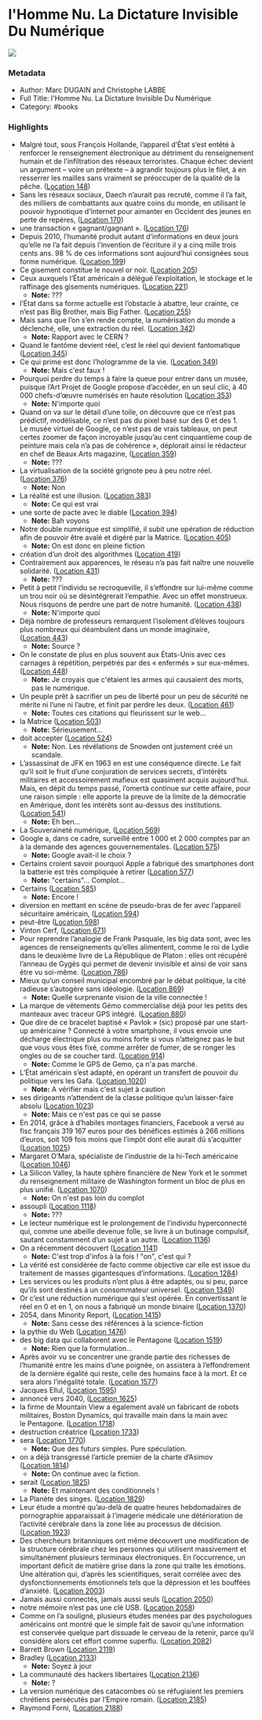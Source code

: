 # l'Homme Nu. La Dictature Invisible Du Numérique

![](https://m.media-amazon.com/images/I/71sKCGL6KZL._SY160.jpg)

### Metadata

- Author: Marc DUGAIN and Christophe LABBE
- Full Title: l'Homme Nu. La Dictature Invisible Du Numérique
- Category: #books

### Highlights

- Malgré tout, sous François Hollande, l’appareil d’État s’est entêté à renforcer le renseignement électronique au détriment du renseignement humain et de l’infiltration des réseaux terroristes. Chaque échec devient un argument – voire un prétexte – à agrandir toujours plus le filet, à en resserrer les mailles sans vraiment se préoccuper de la qualité de la pêche. ([Location 148](https://readwise.io/to_kindle?action=open&asin=B01CKJZ2DI&location=148))
- Sans les réseaux sociaux, Daech n’aurait pas recruté, comme il l’a fait, des milliers de combattants aux quatre coins du monde, en utilisant le pouvoir hypnotique d’Internet pour aimanter en Occident des jeunes en perte de repères, ([Location 170](https://readwise.io/to_kindle?action=open&asin=B01CKJZ2DI&location=170))
- une transaction « gagnant/gagnant ». ([Location 176](https://readwise.io/to_kindle?action=open&asin=B01CKJZ2DI&location=176))
- Depuis 2010, l’humanité produit autant d’informations en deux jours qu’elle ne l’a fait depuis l’invention de l’écriture il y a cinq mille trois cents ans. 98 % de ces informations sont aujourd’hui consignées sous forme numérique. ([Location 199](https://readwise.io/to_kindle?action=open&asin=B01CKJZ2DI&location=199))
- Ce gisement constitue le nouvel or noir. ([Location 205](https://readwise.io/to_kindle?action=open&asin=B01CKJZ2DI&location=205))
- Ceux auxquels l’État américain a délégué l’exploitation, le stockage et le raffinage des gisements numériques. ([Location 221](https://readwise.io/to_kindle?action=open&asin=B01CKJZ2DI&location=221))
    - **Note:** ???
- l’État dans sa forme actuelle est l’obstacle à abattre, leur crainte, ce n’est pas Big Brother, mais Big Father. ([Location 255](https://readwise.io/to_kindle?action=open&asin=B01CKJZ2DI&location=255))
- Mais sans que l’on s’en rende compte, la numérisation du monde a déclenché, elle, une extraction du réel. ([Location 342](https://readwise.io/to_kindle?action=open&asin=B01CKJZ2DI&location=342))
    - **Note:** Rapport avec le CERN ?
- Quand le fantôme devient réel, c’est le réel qui devient fantomatique ([Location 345](https://readwise.io/to_kindle?action=open&asin=B01CKJZ2DI&location=345))
- Ce qui prime est donc l’hologramme de la vie. ([Location 349](https://readwise.io/to_kindle?action=open&asin=B01CKJZ2DI&location=349))
    - **Note:** Mais c'est faux !
- Pourquoi perdre du temps à faire la queue pour entrer dans un musée, puisque l’Art Projet de Google propose d’accéder, en un seul clic, à 40 000 chefs-d’œuvre numérisés en haute résolution ([Location 353](https://readwise.io/to_kindle?action=open&asin=B01CKJZ2DI&location=353))
    - **Note:** N'importe quoi
- Quand on va sur le détail d’une toile, on découvre que ce n’est pas prédictif, modélisable, ce n’est pas du pixel basé sur des 0 et des 1. Le musée virtuel de Google, ce n’est pas de vrais tableaux, on peut certes zoomer de façon incroyable jusqu’au cent cinquantième coup de peinture mais cela n’a pas de cohérence », déplorait ainsi le rédacteur en chef de Beaux Arts magazine, ([Location 359](https://readwise.io/to_kindle?action=open&asin=B01CKJZ2DI&location=359))
    - **Note:** ???
- La virtualisation de la société grignote peu à peu notre réel. ([Location 376](https://readwise.io/to_kindle?action=open&asin=B01CKJZ2DI&location=376))
    - **Note:** Non
- La réalité est une illusion. ([Location 383](https://readwise.io/to_kindle?action=open&asin=B01CKJZ2DI&location=383))
    - **Note:** Ce qui est vrai
- une sorte de pacte avec le diable ([Location 394](https://readwise.io/to_kindle?action=open&asin=B01CKJZ2DI&location=394))
    - **Note:** Bah voyons
- Notre double numérique est simplifié, il subit une opération de réduction afin de pouvoir être avalé et digéré par la Matrice. ([Location 405](https://readwise.io/to_kindle?action=open&asin=B01CKJZ2DI&location=405))
    - **Note:** On est donc en pleine fiction
- création d’un droit des algorithmes ([Location 419](https://readwise.io/to_kindle?action=open&asin=B01CKJZ2DI&location=419))
- Contrairement aux apparences, le réseau n’a pas fait naître une nouvelle solidarité. ([Location 431](https://readwise.io/to_kindle?action=open&asin=B01CKJZ2DI&location=431))
    - **Note:** ???
- Petit à petit l’individu se recroqueville, il s’effondre sur lui-même comme un trou noir où se désintégrerait l’empathie. Avec un effet monstrueux. Nous risquons de perdre une part de notre humanité. ([Location 438](https://readwise.io/to_kindle?action=open&asin=B01CKJZ2DI&location=438))
    - **Note:** N'importe quoi
- Déjà nombre de professeurs remarquent l’isolement d’élèves toujours plus nombreux qui déambulent dans un monde imaginaire, ([Location 443](https://readwise.io/to_kindle?action=open&asin=B01CKJZ2DI&location=443))
    - **Note:** Source ?
- On le constate de plus en plus souvent aux États-Unis avec ces carnages à répétition, perpétrés par des « enfermés » sur eux-mêmes. ([Location 448](https://readwise.io/to_kindle?action=open&asin=B01CKJZ2DI&location=448))
    - **Note:** Je croyais que c'étaient les armes qui causaient des morts, pas le numérique.
- Un peuple prêt à sacrifier un peu de liberté pour un peu de sécurité ne mérite ni l’une ni l’autre, et finit par perdre les deux. ([Location 461](https://readwise.io/to_kindle?action=open&asin=B01CKJZ2DI&location=461))
    - **Note:** Toutes ces citations qui fleurissent sur le web…
- la Matrice ([Location 503](https://readwise.io/to_kindle?action=open&asin=B01CKJZ2DI&location=503))
    - **Note:** Sérieusement…
- doit accepter ([Location 524](https://readwise.io/to_kindle?action=open&asin=B01CKJZ2DI&location=524))
    - **Note:** Non. Les révélations de Snowden ont justement créé un scandale.
- L’assassinat de JFK en 1963 en est une conséquence directe. Le fait qu’il soit le fruit d’une conjuration de services secrets, d’intérêts militaires et accessoirement mafieux est quasiment acquis aujourd’hui. Mais, en dépit du temps passé, l’omertà continue sur cette affaire, pour une raison simple : elle apporte la preuve de la limite de la démocratie en Amérique, dont les intérêts sont au-dessus des institutions. ([Location 541](https://readwise.io/to_kindle?action=open&asin=B01CKJZ2DI&location=541))
    - **Note:** Eh ben…
- La Souveraineté numérique, ([Location 569](https://readwise.io/to_kindle?action=open&asin=B01CKJZ2DI&location=569))
- Google a, dans ce cadre, surveillé entre 1 000 et 2 000 comptes par an à la demande des agences gouvernementales. ([Location 575](https://readwise.io/to_kindle?action=open&asin=B01CKJZ2DI&location=575))
    - **Note:** Google avait-il le choix ?
- Certains croient savoir pourquoi Apple a fabriqué des smartphones dont la batterie est très compliquée à retirer ([Location 577](https://readwise.io/to_kindle?action=open&asin=B01CKJZ2DI&location=577))
    - **Note:** "certains"… Complot…
- Certains ([Location 585](https://readwise.io/to_kindle?action=open&asin=B01CKJZ2DI&location=585))
    - **Note:** Encore !
- diversion en mettant en scène de pseudo-bras de fer avec l’appareil sécuritaire américain, ([Location 594](https://readwise.io/to_kindle?action=open&asin=B01CKJZ2DI&location=594))
- peut-être ([Location 598](https://readwise.io/to_kindle?action=open&asin=B01CKJZ2DI&location=598))
- Vinton Cerf, ([Location 671](https://readwise.io/to_kindle?action=open&asin=B01CKJZ2DI&location=671))
- Pour reprendre l’analogie de Frank Pasquale, les big data sont, avec les agences de renseignements qu’elles alimentent, comme le roi de Lydie dans le deuxième livre de La République de Platon : elles ont récupéré l’anneau de Gygès qui permet de devenir invisible et ainsi de voir sans être vu soi-même. ([Location 786](https://readwise.io/to_kindle?action=open&asin=B01CKJZ2DI&location=786))
- Mieux qu’un conseil municipal encombré par le débat politique, la cité radieuse s’autogère sans idéologie. ([Location 869](https://readwise.io/to_kindle?action=open&asin=B01CKJZ2DI&location=869))
    - **Note:** Quelle surprenante vision de la ville connectée !
- La marque de vêtements Gémo commercialise déjà pour les petits des manteaux avec traceur GPS intégré. ([Location 880](https://readwise.io/to_kindle?action=open&asin=B01CKJZ2DI&location=880))
- Que dire de ce bracelet baptisé « Pavlok » (sic) proposé par une start-up américaine ? Connecté à votre smartphone, il vous envoie une décharge électrique plus ou moins forte si vous n’atteignez pas le but que vous vous êtes fixé, comme arrêter de fumer, de se ronger les ongles ou de se coucher tard. ([Location 914](https://readwise.io/to_kindle?action=open&asin=B01CKJZ2DI&location=914))
    - **Note:** Comme le GPS de Gemo, ça n'a pas marché.
- L’État américain s’est adapté, en opérant un transfert de pouvoir du politique vers les Gafa. ([Location 1020](https://readwise.io/to_kindle?action=open&asin=B01CKJZ2DI&location=1020))
    - **Note:** A vérifier mais c'est sujet à caution
- ses dirigeants n’attendent de la classe politique qu’un laisser-faire absolu ([Location 1023](https://readwise.io/to_kindle?action=open&asin=B01CKJZ2DI&location=1023))
    - **Note:** Mais ce n'est pas ce qui se passe
- En 2014, grâce à d’habiles montages financiers, Facebook a versé au fisc français 319 167 euros pour des bénéfices estimés à 266 millions d’euros, soit 109 fois moins que l’impôt dont elle aurait dû s’acquitter ([Location 1025](https://readwise.io/to_kindle?action=open&asin=B01CKJZ2DI&location=1025))
- Margaret O’Mara, spécialiste de l’industrie de la hi-Tech américaine ([Location 1046](https://readwise.io/to_kindle?action=open&asin=B01CKJZ2DI&location=1046))
- La Silicon Valley, la haute sphère financière de New York et le sommet du renseignement militaire de Washington forment un bloc de plus en plus unifié. ([Location 1070](https://readwise.io/to_kindle?action=open&asin=B01CKJZ2DI&location=1070))
    - **Note:** On n'est pas loin du complot
- assoupli ([Location 1118](https://readwise.io/to_kindle?action=open&asin=B01CKJZ2DI&location=1118))
    - **Note:** ???
- Le lecteur numérique est le prolongement de l’individu hyperconnecté qui, comme une abeille devenue folle, se livre à un butinage compulsif, sautant constamment d’un sujet à un autre. ([Location 1136](https://readwise.io/to_kindle?action=open&asin=B01CKJZ2DI&location=1136))
- On a récemment découvert ([Location 1141](https://readwise.io/to_kindle?action=open&asin=B01CKJZ2DI&location=1141))
    - **Note:** C'est trop d'infos à la fois ! "on", c'est qui ?
- La vérité est considérée de facto comme objective car elle est issue du traitement de masses gigantesques d’informations. ([Location 1284](https://readwise.io/to_kindle?action=open&asin=B01CKJZ2DI&location=1284))
- Les services ou les produits n’ont plus à être adaptés, ou si peu, parce qu’ils sont destinés à un consommateur universel. ([Location 1349](https://readwise.io/to_kindle?action=open&asin=B01CKJZ2DI&location=1349))
- Or c’est une réduction numérique qui s’est opérée. En convertissant le réel en 0 et en 1, on nous a fabriqué un monde binaire ([Location 1370](https://readwise.io/to_kindle?action=open&asin=B01CKJZ2DI&location=1370))
- 2054, dans Minority Report, ([Location 1415](https://readwise.io/to_kindle?action=open&asin=B01CKJZ2DI&location=1415))
    - **Note:** Sans cesse des références à la science-fiction
- la pythie du Web ([Location 1476](https://readwise.io/to_kindle?action=open&asin=B01CKJZ2DI&location=1476))
- des big data qui collaborent avec le Pentagone ([Location 1519](https://readwise.io/to_kindle?action=open&asin=B01CKJZ2DI&location=1519))
    - **Note:** Rien que la formulation…
- Après avoir vu se concentrer une grande partie des richesses de l’humanité entre les mains d’une poignée, on assistera à l’effondrement de la dernière égalité qui reste, celle des humains face à la mort. Et ce sera alors l’inégalité totale. ([Location 1577](https://readwise.io/to_kindle?action=open&asin=B01CKJZ2DI&location=1577))
- Jacques Ellul, ([Location 1595](https://readwise.io/to_kindle?action=open&asin=B01CKJZ2DI&location=1595))
- annoncé vers 2040, ([Location 1625](https://readwise.io/to_kindle?action=open&asin=B01CKJZ2DI&location=1625))
- la firme de Mountain View a également avalé un fabricant de robots militaires, Boston Dynamics, qui travaille main dans la main avec le Pentagone. ([Location 1718](https://readwise.io/to_kindle?action=open&asin=B01CKJZ2DI&location=1718))
- destruction créatrice ([Location 1733](https://readwise.io/to_kindle?action=open&asin=B01CKJZ2DI&location=1733))
- sera ([Location 1770](https://readwise.io/to_kindle?action=open&asin=B01CKJZ2DI&location=1770))
    - **Note:** Que des futurs simples. Pure spéculation.
- on a déjà transgressé l’article premier de la charte d’Asimov ([Location 1814](https://readwise.io/to_kindle?action=open&asin=B01CKJZ2DI&location=1814))
    - **Note:** On continue avec la fiction.
- serait ([Location 1825](https://readwise.io/to_kindle?action=open&asin=B01CKJZ2DI&location=1825))
    - **Note:** Et maintenant des conditionnels !
- La Planète des singes. ([Location 1829](https://readwise.io/to_kindle?action=open&asin=B01CKJZ2DI&location=1829))
- Leur étude a montré qu’au-delà de quatre heures hebdomadaires de pornographie apparaissait à l’imagerie médicale une détérioration de l’activité cérébrale dans la zone liée au processus de décision. ([Location 1923](https://readwise.io/to_kindle?action=open&asin=B01CKJZ2DI&location=1923))
- Des chercheurs britanniques ont même découvert une modification de la structure cérébrale chez les personnes qui utilisent massivement et simultanément plusieurs terminaux électroniques. En l’occurrence, un important déficit de matière grise dans la zone qui traite les émotions. Une altération qui, d’après les scientifiques, serait corrélée avec des dysfonctionnements émotionnels tels que la dépression et les bouffées d’anxiété. ([Location 2003](https://readwise.io/to_kindle?action=open&asin=B01CKJZ2DI&location=2003))
- Jamais aussi connectés, jamais aussi seuls ([Location 2050](https://readwise.io/to_kindle?action=open&asin=B01CKJZ2DI&location=2050))
- notre mémoire n’est pas une clé USB. ([Location 2058](https://readwise.io/to_kindle?action=open&asin=B01CKJZ2DI&location=2058))
- Comme on l’a souligné, plusieurs études menées par des psychologues américains ont montré que le simple fait de savoir qu’une information est conservée quelque part dissuade le cerveau de la retenir, parce qu’il considère alors cet effort comme superflu. ([Location 2082](https://readwise.io/to_kindle?action=open&asin=B01CKJZ2DI&location=2082))
- Barrett Brown ([Location 2119](https://readwise.io/to_kindle?action=open&asin=B01CKJZ2DI&location=2119))
- Bradley ([Location 2133](https://readwise.io/to_kindle?action=open&asin=B01CKJZ2DI&location=2133))
    - **Note:** Soyez à jour
- La communauté des hackers libertaires ([Location 2136](https://readwise.io/to_kindle?action=open&asin=B01CKJZ2DI&location=2136))
    - **Note:** ?
- La version numérique des catacombes où se réfugiaient les premiers chrétiens persécutés par l’Empire romain. ([Location 2185](https://readwise.io/to_kindle?action=open&asin=B01CKJZ2DI&location=2185))
- Raymond Forni, ([Location 2188](https://readwise.io/to_kindle?action=open&asin=B01CKJZ2DI&location=2188))
